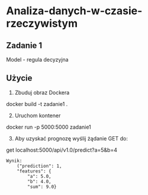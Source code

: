 # Analiza-danych-w-czasie-rzeczywistym

## Zadanie 1

Model - regula decyzyjna

## Użycie 

1. Zbuduj obraz Dockera

docker build -t zadanie1 .

2. Uruchom kontener

docker run -p 5000:5000 zadanie1

3. Aby uzyskać prognozę wyślij żądanie GET do:

get localhost:5000/api/v1.0/predict?a=5&b=4

    Wynik:
        ("prediction": 1,
        "features": {
            "a": 5.0,
            "b": 4.0,
            "sum": 9.0}

